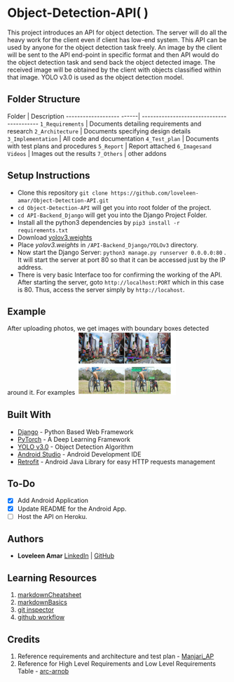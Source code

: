 # Object-Detection-API( )

This project introduces an API for object detection. The server will do all the heavy work for the client even if client has low-end system. This API can be used by anyone for the object detection task freely. 
An image by the client will be sent to the API end-point in specific format and then API would do the object detection task and send back the object detected image. The received image will be obtained by the client with objects classified within that image. YOLO v3.0 is used as the object detection model.

## Folder Structure
Folder                    | Description
------------------- ------| -----------------------------------------
`1_Requirements`          | Documents detailing requirements and research
`2_Architecture`          | Documents specifying design details
`3_Implementation`        | All code and documentation
`4_Test_plan`             | Documents with test plans and procedures
`5_Report`                | Report attached
`6_Imagesand Videos`      | Images out the results
`7_Others`                | other addons

## Setup Instructions

* Clone this repository `git clone https://github.com/loveleen-amar/Object-Detection-API.git`
* `cd Object-Detection-API`  will get you into root folder of the project.
* `cd API-Backend_Django` will get you into the Django Project Folder.
* Install all the python3 dependencies by `pip3 install -r requirements.txt`
* Download [yolov3.weights](https://pjreddie.com/media/files/yolov3.weights)
* Place *yolov3.weights* in `/API-Backend_Django/YOLOv3` directory. 
* Now start the Django Server: `python3 manage.py runserver 0.0.0.0:80` . It will start the server at port 80 so that it can be accessed just by the IP address.
* There is very basic Interface too for confirming the working of the API. After starting the server, goto `http://localhost:PORT` which in this case is 80. Thus, access the server simply by `http://locahost`.

## Example

After uploading photos, we get images with boundary boxes detected around it. For examples
<img src="https://github.com/loveleen-amar/LTTS-SDLC-UNIT/blob/main/output.JPG" width="45%">



## Built With
* [Django](https://www.djangoproject.com/) - Python Based Web Framework
* [PyTorch](https://pytorch.org/) - A Deep Learning Framework
* [YOLO v3.0](https://pjreddie.com/yolo/) - Object Detection Algorithm
* [Android Studio](https://developer.android.com/studio) - Android Development IDE
* [Retrofit](https://github.com/square/retrofit) - Android Java Library for easy HTTP requests management


## To-Do
* [X] Add Android Application
* [X] Update README for the Android App.
* [ ] Host the API on Heroku.

## Authors
* **Loveleen Amar** [LinkedIn](https://www.linkedin.com/in/loveleen-amar/) | [GitHub](https://github.com/loveleen-amar)



## Learning Resources
1. [markdownCheatsheet](https://github.com/adam-p/markdown-here/wiki/Markdown-Cheatsheet)
2. [markdownBasics](https://guides.github.com/features/mastering-markdown/)
3. [git inspector](https://github.com/ejwa/gitinspector.git)
4. [github workflow](https://docs.github.com/en/actions/learn-github-action)

## Credits

1. Reference requirements and architecture and test plan - [Manjari_AP](https://github.com/256152/Mini_Project_1_April_2021.git)
2. Reference for High Level Requirements and Low Level Requirements Table - [arc-arnob](https://github.com/arc-arnob/LnT_Mini_Project.git)


